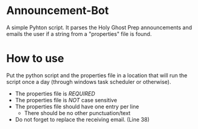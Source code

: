 Announcement-Bot
================

A simple Pyhton script. It parses the Holy Ghost Prep announcements and emails the user if a string from a "properties" file is found.

How to use
==========

Put the python script and the properties file in a location that will run the script once a day (through windows task scheduler or otherwise).
- The properties file is *REQUIRED*
- The properties file is *NOT* case sensitive
- The properties file should have one entry per line
	- There should be no other punctuation/text
- Do not forget to replace the receiving email. (Line 38)
